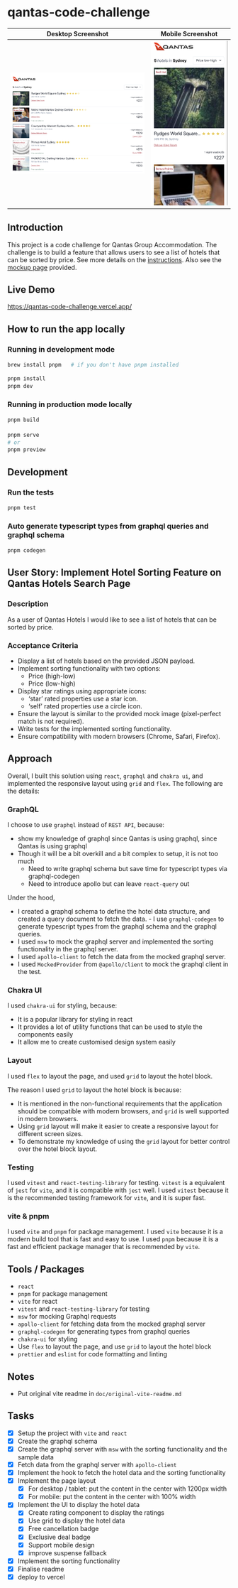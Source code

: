 # qantas-code-challenge

|                Desktop Screenshot                 |                Mobile Screenshot                |
| :-----------------------------------------------: | :---------------------------------------------: |
| ![Desktop Screenshot](doc/screenshot-desktop.png) | ![Mobile Screenshot](doc/screenshot-mobile.png) |

## Introduction

This project is a code challenge for Qantas Group Accommodation. The challenge is to build a feature that allows users to see a list of hotels that can be sorted by price. See more details on the [instructions](doc/instructions.md). Also see the [mockup page](doc/mockup.png) provided.

## Live Demo

https://qantas-code-challenge.vercel.app/

## How to run the app locally

### Running in development mode

```bash
brew install pnpm   # if you don't have pnpm installed
```

```bash
pnpm install
pnpm dev
```

### Running in production mode locally

```bash
pnpm build

pnpm serve
# or
pnpm preview
```

## Development

### Run the tests

```bash
pnpm test
```

### Auto generate typescript types from graphql queries and graphql schema

```bash
pnpm codegen
```

## User Story: Implement Hotel Sorting Feature on Qantas Hotels Search Page

### Description

As a user of Qantas Hotels I would like to see a list of hotels that can be sorted by price.

### Acceptance Criteria

- Display a list of hotels based on the provided JSON payload.
- Implement sorting functionality with two options:
  - Price (high-low)
  - Price (low-high)
- Display star ratings using appropriate icons:
  - ‘star’ rated properties use a star icon.
  - ‘self’ rated properties use a circle icon.
- Ensure the layout is similar to the provided mock image (pixel-perfect match is not required).
- Write tests for the implemented sorting functionality.
- Ensure compatibility with modern browsers (Chrome, Safari, Firefox).

## Approach

Overall, I built this solution using `react`, `graphql` and `chakra ui`, and implemented the responsive layout using `grid` and `flex`. The following are the details:

### GraphQL

I choose to use `graphql` instead of `REST API`, because:

- show my knowledge of graphql since Qantas is using graphql, since Qantas is using graphql
- Though it will be a bit overkill and a bit complex to setup, it is not too much
  - Need to write graphql schema but save time for typescript types via graphql-codegen
  - Need to introduce apollo but can leave `react-query` out

Under the hood,

- I created a graphql schema to define the hotel data structure, and created a query document to fetch the data. - I use `graphql-codegen` to generate typescript types from the graphql schema and the graphql queries.
- I used `msw` to mock the graphql server and implemented the sorting functionality in the graphql server.
- I used `apollo-client` to fetch the data from the mocked graphql server.
- I used `MockedProvider` from `@apollo/client` to mock the graphql client in the test.

### Chakra UI

I used `chakra-ui` for styling, because:

- It is a popular library for styling in react
- It provides a lot of utility functions that can be used to style the components easily
- It allow me to create customised design system easily

### Layout

I used `flex` to layout the page, and used `grid` to layout the hotel block.

The reason I used `grid` to layout the hotel block is because:

- It is mentioned in the non-functional requirements that the application should be compatible with modern browsers, and `grid` is well supported in modern browsers.
- Using `grid` layout will make it easier to create a responsive layout for different screen sizes.
- To demonstrate my knowledge of using the `grid` layout for better control over the hotel block layout.

### Testing

I used `vitest` and `react-testing-library` for testing. `vitest` is a equivalent of `jest` for `vite`, and it is compatible with `jest` well. I used `vitest` because it is the recommended testing framework for `vite`, and it is super fast.

### vite & pnpm

I used `vite` and `pnpm` for package management. I used `vite` because it is a modern build tool that is fast and easy to use. I used `pnpm` because it is a fast and efficient package manager that is recommended by `vite`.

## Tools / Packages

- `react`
- `pnpm` for package management
- `vite` for react
- `vitest` and `react-testing-library` for testing
- `msw` for mocking Graphql requests
- `apollo-client` for fetching data from the mocked graphql server
- `graphql-codegen` for generating types from graphql queries
- `chakra-ui` for styling
- Use `flex` to layout the page, and use `grid` to layout the hotel block
- `prettier` and `eslint` for code formatting and linting

## Notes

- Put original vite readme in `doc/original-vite-readme.md`

## Tasks

- [x] Setup the project with `vite` and `react`
- [x] Create the graphql schema
- [x] Create the graphql server with `msw` with the sorting functionality and the sample data
- [x] Fetch data from the graphql server with `apollo-client`
- [x] Implement the hook to fetch the hotel data and the sorting functionality
- [x] Implement the page layout
  - [x] For desktop / tablet: put the content in the center with 1200px width
  - [x] For mobile: put the content in the center with 100% width
- [x] Implement the UI to display the hotel data
  - [x] Create rating component to display the ratings
  - [x] Use grid to display the hotel data
  - [x] Free cancellation badge
  - [x] Exclusive deal badge
  - [x] Support mobile design
  - [x] improve suspense fallback
- [x] Implement the sorting functionality
- [x] Finalise readme
- [x] deploy to vercel
